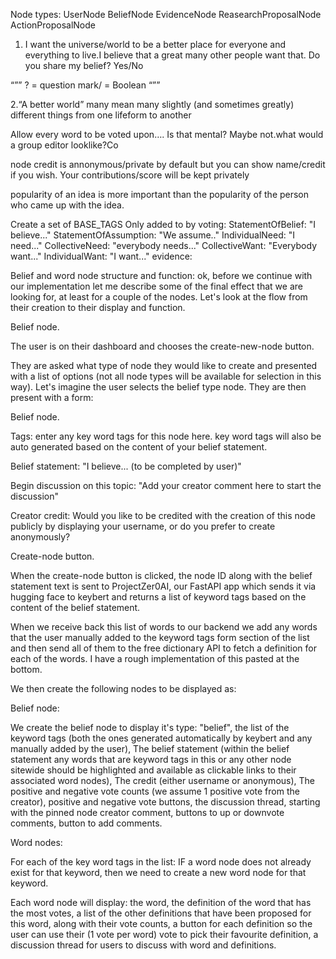 Node types:
UserNode
BeliefNode
EvidenceNode
ReasearchProposalNode
ActionProposalNode

1. I want the universe/world to be a better place for everyone and everything to live.I believe that a great many other people want that. 
Do you share my belief? Yes/No

“””
? = question mark/ = Boolean
“””



2.“A better world” many mean many slightly (and sometimes greatly) different things from one lifeform to another 




Allow every word to be voted upon…. Is that mental? Maybe not.what would a group editor looklike?Co



node credit is annonymous/private by default but you can show name/credit if you wish. Your contributions/score will be kept privately 


popularity of an idea is more important than the popularity of the person who came up with the idea.


Create a set of BASE_TAGS Only added to by voting:
StatementOfBelief: "I believe..."
StatementOfAssumption: "We assume.."
IndividualNeed: "I need..."
CollectiveNeed: "everybody needs..."
CollectiveWant: "Everybody want..."
IndividualWant: "I want..."
evidence:

<!-- add tags here -->


Belief and word node structure and function:
ok, before we continue with our implementation let me describe some of the final effect that we are looking for, at least for a couple of the nodes. Let's look at the flow from their creation to their display and function.

Belief node.

The user is on their dashboard and chooses the create-new-node button.

They are asked what type of node they would like to create and presented with a list of options (not all node types will be available for selection in this way). Let's imagine the user selects the belief type node. They are then present with a form:

Belief node.

Tags: enter any key word tags for this node here. key word tags will also be auto generated based on the content of your belief statement.

Belief statement: "I believe... (to be completed by user)"

Begin discussion on this topic: "Add your creator comment here to start the discussion"

Creator credit: Would you like to be credited with the creation of this node publicly by displaying your username, or do you prefer to create anonymously? 

Create-node button.

When the create-node button is clicked, the node ID along with the belief statement text is sent to ProjectZer0AI, our FastAPI app which sends it via hugging face to keybert and returns a list of keyword tags based on the content of the belief statement. 

When we receive back this list of words to our backend we add any words that the user manually added to the keyword tags form section of the list and then send all of them to the free dictionary API to fetch a definition for each of the words. I have a rough implementation of this pasted at the bottom.

We then create the following nodes to be displayed as:

Belief node:

We create the belief node to display it's type: "belief", the list of the keyword tags (both the ones generated automatically by keybert and any manually added by the user), The belief statement (within the belief statement any words that are keyword tags in this or any other node sitewide should be highlighted and available as clickable links to their associated word nodes), The credit (either username or anonymous), The positive and negative vote counts (we assume 1 positive vote from the creator), positive and negative vote buttons, the discussion thread, starting with the pinned node creator comment, buttons to up or downvote comments, button to add comments.

Word nodes:

For each of the key word tags in the list: IF a word node does not already exist for that keyword, then we need to create a new word node for that keyword.

Each word node will display: the word, the definition of the word that has the most votes, a list of the other definitions that have been proposed for this word, along with their vote counts, a button for each definition so the user can use their (1 vote per word) vote to pick their favourite definition, a discussion thread for users to discuss with word and definitions.

